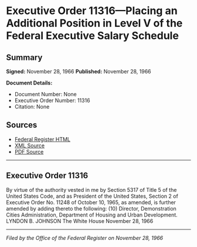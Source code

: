 # Executive Order 11316—Placing an Additional Position in Level V of the Federal Executive Salary Schedule

## Summary

**Signed:** November 28, 1966
**Published:** November 28, 1966

**Document Details:**
- Document Number: None
- Executive Order Number: 11316
- Citation: None

## Sources
- [Federal Register HTML](https://www.presidency.ucsb.edu/documents/executive-order-11316-placing-additional-position-level-v-the-federal-executive-salary)
- [XML Source](None)
- [PDF Source](None)

---

## Executive Order 11316

By virtue of the authority vested in me by Section 5317 of Title 5 of the United States Code, and as President of the United States, Section 2 of Executive Order No. 11248 of October 10, 1965, as amended, is further amended by adding thereto the following:
    (10) Director, Demonstration Cities Administration, Department of Housing and Urban Development.
LYNDON B. JOHNSON
The White House
November 28, 1966

---

*Filed by the Office of the Federal Register on November 28, 1966*
